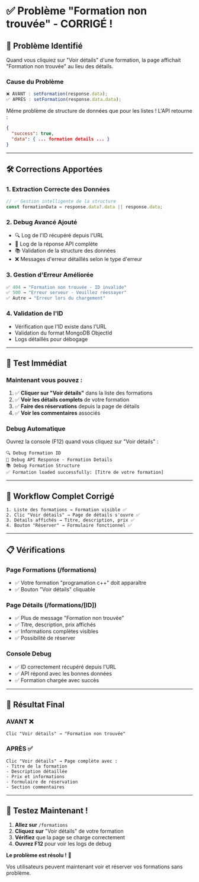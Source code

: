 # ✅ **Problème "Formation non trouvée" - CORRIGÉ !**

## 🎯 **Problème Identifié**

Quand vous cliquiez sur "Voir détails" d'une formation, la page affichait "Formation non trouvée" au lieu des détails.

### **Cause du Problème**
```javascript
❌ AVANT : setFormation(response.data);
✅ APRÈS : setFormation(response.data.data);
```

Même problème de structure de données que pour les listes ! L'API retourne :
```json
{
  "success": true,
  "data": { ... formation details ... }
}
```

---

## 🛠️ **Corrections Apportées**

### **1. Extraction Correcte des Données**
```javascript
// ✅ Gestion intelligente de la structure
const formationData = response.data?.data || response.data;
```

### **2. Debug Avancé Ajouté**
- 🔍 Log de l'ID récupéré depuis l'URL
- 📡 Log de la réponse API complète  
- 📚 Validation de la structure des données
- ❌ Messages d'erreur détaillés selon le type d'erreur

### **3. Gestion d'Erreur Améliorée**
```javascript
✅ 404 → "Formation non trouvée - ID invalide"
✅ 500 → "Erreur serveur - Veuillez réessayer"  
✅ Autre → "Erreur lors du chargement"
```

### **4. Validation de l'ID**
- Vérification que l'ID existe dans l'URL
- Validation du format MongoDB ObjectId
- Logs détaillés pour débogage

---

## 🧪 **Test Immédiat**

### **Maintenant vous pouvez** :
1. ✅ **Cliquer sur "Voir détails"** dans la liste des formations
2. ✅ **Voir les détails complets** de votre formation
3. ✅ **Faire des réservations** depuis la page de détails
4. ✅ **Voir les commentaires** associés

### **Debug Automatique**
Ouvrez la console (F12) quand vous cliquez sur "Voir détails" :
```
🔍 Debug Formation ID
📡 Debug API Response - Formation Details  
📚 Debug Formation Structure
✅ Formation loaded successfully: [Titre de votre formation]
```

---

## 🎯 **Workflow Complet Corrigé**

```
1. Liste des formations → Formation visible ✅
2. Clic "Voir détails" → Page de détails s'ouvre ✅  
3. Détails affichés → Titre, description, prix ✅
4. Bouton "Réserver" → Formulaire fonctionnel ✅
```

---

## 📋 **Vérifications**

### **Page Formations (/formations)**
- ✅ Votre formation "programation c++" doit apparaître
- ✅ Bouton "Voir détails" cliquable

### **Page Détails (/formations/[ID])**  
- ✅ Plus de message "Formation non trouvée"
- ✅ Titre, description, prix affichés
- ✅ Informations complètes visibles
- ✅ Possibilité de réserver

### **Console Debug**
- ✅ ID correctement récupéré depuis l'URL
- ✅ API répond avec les bonnes données
- ✅ Formation chargée avec succès

---

## 🎉 **Résultat Final**

### **AVANT** ❌
```
Clic "Voir détails" → "Formation non trouvée"
```

### **APRÈS** ✅
```
Clic "Voir détails" → Page complète avec :
- Titre de la formation
- Description détaillée  
- Prix et informations
- Formulaire de réservation
- Section commentaires
```

---

## 🚀 **Testez Maintenant !**

1. **Allez sur** `/formations`
2. **Cliquez sur** "Voir détails" de votre formation
3. **Vérifiez** que la page se charge correctement
4. **Ouvrez F12** pour voir les logs de debug

**Le problème est résolu !** 🎊 

Vos utilisateurs peuvent maintenant voir et réserver vos formations sans problème.
